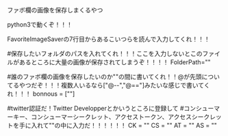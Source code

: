 ファボ欄の画像を保存しまくるやつ


python3で動くぞ！！！


FavoriteImageSaverの7行目からあるこいつらを読んで入力してくれ！！！

#保存したいフォルダのパスを入れてくれ！！！ここを入力しないとこのファイルがあるところに大量の画像が保存されてしまうぞ！！！！
FolderPath=""

#誰のファボ欄の画像を保存したいのか""の間に書いてくれ！！@が先頭についてるやつだぞ！！！複数人いるなら["@--","@=="]みたいな感じで書いてくれ！！！
bonnous = [""]

#twitter認証だ！Twitter Developperとかいうところに登録して
#コンシューマーキー、コンシューマーシークレット、アクセストークン、アクセスシークレットを手に入れて""の中に入力だ！！！！！！
CK = ""
CS = ""
AT = ""
AS = ""
